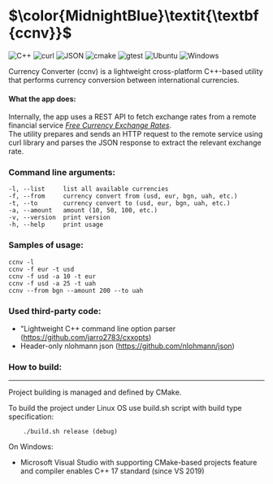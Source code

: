 # $\color{MidnightBlue}\textit{\textbf{ccnv}}$


![C++](https://img.shields.io/badge/C++-17-purple?logo=C++)
![curl](https://img.shields.io/badge/curl-7.58+-lightgray?logo=curl)
![JSON](https://img.shields.io/badge/json-nlohmann-red?logo=json)
![cmake](https://img.shields.io/badge/cmake-3.30-brightgreen)
![gtest](https://img.shields.io/badge/GTest-1.14.0-blueviolet)
![Ubuntu](https://img.shields.io/badge/Ubuntu-18.04+-red?logo=Ubuntu)
![Windows](https://img.shields.io/badge/Windows-11-blue?logo=Windows)


Currency Converter (ccnv) is a lightweight cross-platform C++-based utility that performs currency conversion between international currencies.

#### What the app does:
Internally, the app uses a REST API to fetch exchange rates from a remote financial service [*Free Currency Exchange Rates*](https://github.com/fawazahmed0/exchange-api).  
The utility prepares and sends an HTTP request to the remote service using curl library and parses the JSON response to extract the relevant exchange rate.

### Command line arguments:

```
-l, --list     list all available currencies
-f, --from     currency convert from (usd, eur, bgn, uah, etc.)
-t, --to       currency convert to (usd, eur, bgn, uah, etc.)
-a, --amount   amount (10, 50, 100, etc.)
-v, --version  print version
-h, --help     print usage
```


### Samples of usage:

```
ccnv -l 
ccnv -f eur -t usd
ccnv -f usd -a 10 -t eur
ccnv -f usd -a 25 -t uah
ccnv --from bgn --amount 200 --to uah
```

### Used third-party code:

- "Lightweight C++ command line option parser (https://github.com/jarro2783/cxxopts)
-  Header-only nlohmann json  (https://github.com/nlohmann/json)


### How to build:
-------------------------------------------------------------------------

Project building is managed and defined by CMake.

To build the project under Linux OS use build.sh script with build type specification:

```
    ./build.sh release (debug)
```

On Windows:
  - Microsoft Visual Studio with supporting CMake-based projects feature and 
    compiler enables C++ 17 standard (since VS 2019)




